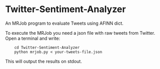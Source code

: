 # Twitter-Sentiment-Analyzer
An MRJob program to evaluate Tweets using AFINN dict.


To execute the MRJob you need a json file with raw tweets from Twitter.
Open a terminal and write:
```console
    cd Twitter-Sentiment-Analyzer
    python mrjob.py < your-tweets-file.json
```

This will output the results on stdout.